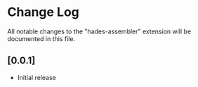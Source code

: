 # Change Log
All notable changes to the "hades-assembler" extension will be documented in this file.

## [0.0.1]
- Initial release